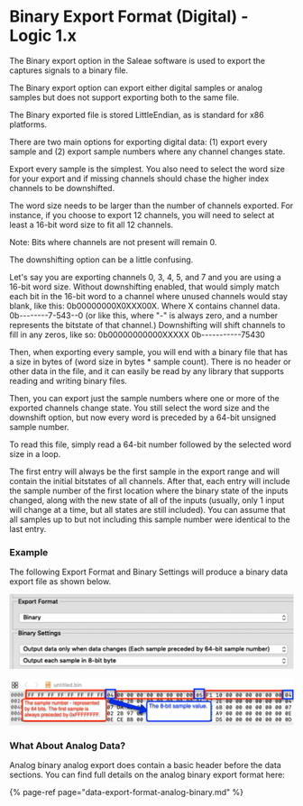 # Binary Export Format \(Digital\) - Logic 1.x

The Binary export option in the Saleae software is used to export the captures signals to a binary file.

The Binary export option can export either digital samples or analog samples but does not support exporting both to the same file.

The Binary exported file is stored LittleEndian, as is standard for x86 platforms.

There are two main options for exporting digital data: \(1\) export every sample and \(2\) export sample numbers where any channel changes state.

Export every sample is the simplest. You also need to select the word size for your export and if missing channels should chase the higher index channels to be downshifted.

The word size needs to be larger than the number of channels exported. For instance, if you choose to export 12 channels, you will need to select at least a 16-bit word size to fit all 12 channels.

Note: Bits where channels are not present will remain 0.

The downshifting option can be a little confusing.

Let's say you are exporting channels 0, 3, 4, 5, and 7 and you are using a 16-bit word size. Without downshifting enabled, that would simply match each bit in the 16-bit word to a channel where unused channels would stay blank, like this: 0b00000000X0XXX00X. Where X contains channel data. 0b--------7-543--0 \(or like this, where "-" is always zero, and a number represents the bitstate of that channel.\) Downshifting will shift channels to fill in any zeros, like so: 0b00000000000XXXXX 0b-----------75430

Then, when exporting every sample, you will end with a binary file that has a size in bytes of \(word size in bytes \* sample count\). There is no header or other data in the file, and it can easily be read by any library that supports reading and writing binary files.

Then, you can export just the sample numbers where one or more of the exported channels change state. You still select the word size and the downshift option, but now every word is preceded by a 64-bit unsigned sample number.

To read this file, simply read a 64-bit number followed by the selected word size in a loop.

The first entry will always be the first sample in the export range and will contain the initial bitstates of all channels. After that, each entry will include the sample number of the first location where the binary state of the inputs changed, along with the new state of all of the inputs \(usually, only 1 input will change at a time, but all states are still included\). You can assume that all samples up to but not including this sample number were identical to the last entry.

### Example

The following Export Format and Binary Settings will produce a binary data export file as shown below.

![](../../.gitbook/assets/2019-06-27_1936.png)

![](../../.gitbook/assets/2019-06-27_1947.png)

### What About Analog Data? 

Analog binary analog export does contain a basic header before the data sections. You can find full details on the analog binary export format here:

{% page-ref page="data-export-format-analog-binary.md" %}



